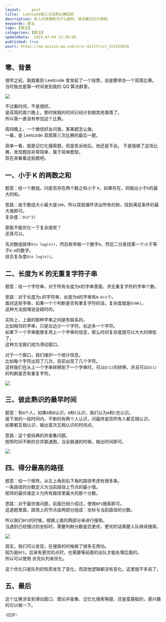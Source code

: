 ```yaml
---   
layout:     post  
title:  Leetcode第三次双周比赛回顾  
description: 有人问我搜索为什么超时，我说要记忆化搜索。  
keywords: 算法  
tags: [算法]    
categories: [算法]  
updateData:  2019-07-04 21:30:00  
published: true  
wxurl: https://mp.weixin.qq.com/s/vc-QsIJ7rcst_Ch1EG5R2A  
---  
```



## 零、背景  


很早之前，我就看到 Leetcode 曾发起了一个投票，说是要举办一个双周比赛。  
当时我也是第一时间发到我的 QQ 算法群里。  


![](http://res.tiankonguse.com/images/2019/07/04/001.png)


不过看时间，不是很好。  
是双周的周六晚上，那时候我的时间已经计划做其他事情了。  
所以我一直没有参加这个比赛。  


周四晚上，一个微信好友问我，某某题怎么做。  
一看，是 Leetcode 双周第三次比赛的最后一题。  


简单一看，就是记忆化搜索题，但是告诉他后，他还是不会。
于是我做了这场比赛，发现题目非常简单，属于简单题型。  
现在来看看这些题吧。  



## 一、小于 K 的两数之和  


题意：给一个数组，问是否存在两个数之和小于 `K`，如果存在，则输出小于`K`的最大的和。  


思路：由于数组大小最大是`100`，所以双层循环求出所有的和，找到满足条件的最大值即可。  
复杂度：`O(n^2)`  


那能不能优化一下复杂度呢？  
还真可以。  


先对数组排序`O(n log(n))`，然后枚举每一个数字`A`，然后二分查找第一个小于等于`K-A`的数字。  
综合复杂度`O(n log(n))`。  


## 二、长度为 K 的无重复字符子串  


题意：给一个字符串，对于所有长度为`K`的字串里面，求无重复字符的字串个数。  


思路：对于长度为`L`的字符串，长度为`N`的字串有`N-K+1`个。  
面对这些字串，如果一个个判断是否有重复字符的话，复杂度就是`O(NK)`。  
这种方法按理说会超时的。  


实际上，上面的那种字串之间是有联系的。  
比如相邻的字串，只是左边少一个字符，右边多一个字符。  
如果下一个字串能够复用上一个字串的信息，那么时间复杂度就可以大大的降低了。  
这种方法我们成为滑动窗口。  


对于一个窗口，我们维护一个统计信息。  
比如每个字符出现了几次，目前出现了几个字符。  
这样我们在从上一个字串转移到下一个字串时，可以`O(1)`的转移，并且可以`O(1)`的判断是否有重复字符。  


![](http://res.tiankonguse.com/images/2019/07/04/002.png)


## 三、彼此熟识的最早时间  


题意：有`N`个人，如果`A`和`B`认识，`B`和`C`认识，我们认为`A`和`C`也认识。  
接下来的一段时间内，不断的有两个人认识，问最终是否所有人都互相认识。  
如果都互相认识，输出首次互相认识的时间点。  


思路：这个是经典的并查集问题。  
按照时间不断的合并联通图，当全联通的时候，输出时间即可。  


![](http://res.tiankonguse.com/images/2019/07/04/003.png)


## 四、得分最高的路径  


题意：给一个矩阵，从左上角到右下角的路径考虑有很多条。  
一条路径的分数定义为当前路径上节点的最小值。  
矩阵的最优值定义为所有路径里最大的那个分数。  


思路：对于最优值问题，前面已经介绍过，使用`BFS`搜索即可。  
这道题里面，路径上的节点由两部分组成：坐标与当前路径的分数。  


所以我们`BFS`的时候，根据上面的两部分来进行搜索。  
当遇到已经搜过的坐标时，需要判断分数是否更优，更优的话需要入队继续搜索。  



![](http://res.tiankonguse.com/images/2019/07/04/004.png)


其实，我们可以发现，在搜索的时候做了很多无用功。  
因为是`BFS`，后来有更优的点时，也需要等前面的出队才能处理后面的。  
所以可以使用 优先队列来优化。  


这个优化只是队列的性质发生了变化，而其他逻辑都没有变化，这里就不多说了。  


## 五、最后  


这个比赛涉及到滑动窗口、图论并查集、记忆化搜索等题，还是蛮基础的，感兴趣的可以做一下。  




-EOF-  

